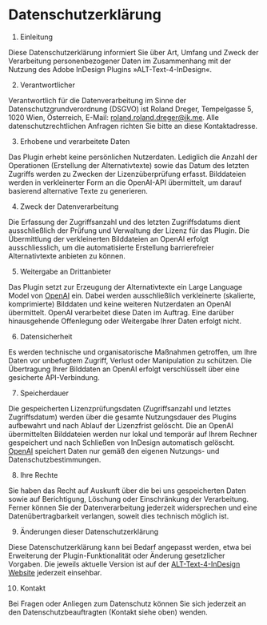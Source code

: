 # Datenschutzerklärung

1. Einleitung

Diese Datenschutzerklärung informiert Sie über Art, Umfang und Zweck der Verarbeitung personenbezogener Daten im Zusammenhang mit der Nutzung des Adobe InDesign Plugins »ALT-Text-4-InDesign«.

2. Verantwortlicher

Verantwortlich für die Datenverarbeitung im Sinne der Datenschutzgrundverordnung (DSGVO) ist Roland Dreger, Tempelgasse 5, 1020 Wien, Österreich, E-Mail: roland.roland.dreger@ik.me. Alle datenschutzrechtlichen Anfragen richten Sie bitte an diese Kontaktadresse.

3. Erhobene und verarbeitete Daten 

Das Plugin erhebt keine persönlichen Nutzerdaten. Lediglich die Anzahl der Operationen (Erstellung der Alternativtexte) sowie das Datum des letzten Zugriffs werden zu Zwecken der Lizenzüberprüfung erfasst. Bilddateien werden in verkleinerter Form an die OpenAI-API übermittelt, um darauf basierend alternative Texte zu generieren.

4. Zweck der Datenverarbeitung 

Die Erfassung der Zugriffsanzahl und des letzten Zugriffsdatums dient ausschließlich der Prüfung und Verwaltung der Lizenz für das Plugin. Die Übermittlung der verkleinerten Bilddateien an OpenAI erfolgt ausschliesslich, um die automatisierte Erstellung barrierefreier Alternativtexte anbieten zu können.

5. Weitergabe an Drittanbieter

Das Plugin setzt zur Erzeugung der Alternativtexte ein Large Language Model von  [OpenAI](https://openai.com/) ein. Dabei werden ausschließlich verkleinerte (skalierte, komprimierte) Bilddaten und keine weiteren Nutzerdaten an OpenAI übermittelt. OpenAI verarbeitet diese Daten im Auftrag. Eine darüber hinausgehende Offenlegung oder Weitergabe Ihrer Daten erfolgt nicht.

6. Datensicherheit

Es werden technische und organisatorische Maßnahmen getroffen, um Ihre Daten vor unbefugtem Zugriff, Verlust oder Manipulation zu schützen. Die Übertragung Ihrer Bilddaten an OpenAI erfolgt verschlüsselt über eine gesicherte API-Verbindung.

7. Speicherdauer

Die gespeicherten Lizenzprüfungsdaten (Zugriffsanzahl und letztes Zugriffsdatum) werden über die gesamte Nutzungsdauer des Plugins aufbewahrt und nach Ablauf der Lizenzfrist gelöscht. Die an OpenAI übermittelten Bilddateien werden nur lokal und temporär auf Ihrem Rechner gespeichert und nach Schließen von InDesign automatisch gelöscht. [OpenAI](https://openai.com/) speichert Daten nur gemäß den eigenen Nutzungs- und Datenschutzbestimmungen.

8. Ihre Rechte

Sie haben das Recht auf Auskunft über die bei uns gespeicherten Daten sowie auf Berichtigung, Löschung oder Einschränkung der Verarbeitung. Ferner können Sie der Datenverarbeitung jederzeit widersprechen und eine Datenübertragbarkeit verlangen, soweit dies technisch möglich ist.

9. Änderungen dieser Datenschutzerklärung

Diese Datenschutzerklärung kann bei Bedarf angepasst werden, etwa bei Erweiterung der Plugin-Funktionalität oder Änderung gesetzlicher Vorgaben. Die jeweils aktuelle Version ist auf der [ALT-Text-4-InDesign Website](https://github.com/RolandDreger/alt-text-4-indesign) jederzeit einsehbar.

10. Kontakt

Bei Fragen oder Anliegen zum Datenschutz können Sie sich jederzeit an den Datenschutzbeauftragten (Kontakt siehe oben) wenden.